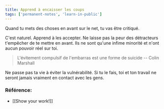 ```yaml
---
title: Apprend à encaisser les coups
tags: ['permanent-notes', 'learn-in-public']
---
```


Quand tu mets des choses en avant sur le net, tu vas être critiqué. 

C'est naturel. Apprend à les accepter. Ne laisse pas la peur des détracteurs t'empêcher de te mettre en avant. Ils ne sont qu'une infime minorité et n'ont aucun pouvoir réel sur toi.

> L'évitement compulsif de l'embarras est une forme de suicide -- Colin Marshall

Ne passe pas ta vie à éviter la vulnérabilité. Si tu le fais, toi et ton travail ne seront jamais vraiment en contact avec les gens. 


### Référence:
- [[Show your work!]]
